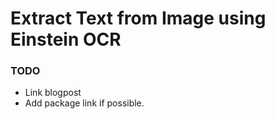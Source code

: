 # Extract Text from Image using Einstein OCR

### TODO
- Link blogpost
- Add package link if possible. 